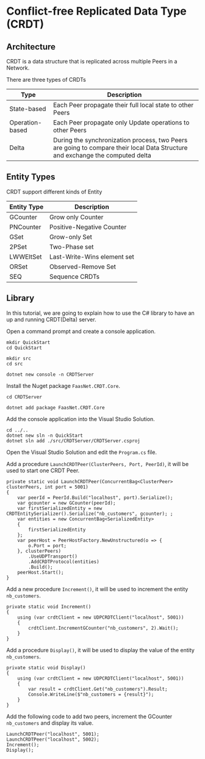 # Conflict-free Replicated Data Type (CRDT)

## Architecture

CRDT is a data structure that is replicated across multiple Peers in a Network.

There are three types of CRDTs

| Type              | Description                                                                                                                   |
| ----------------- | ----------------------------------------------------------------------------------------------------------------------------- |
| State-based       | Each Peer propagate their full local state to other Peers                                                                     |
| Operation-based   | Each Peer propagate only Update operations to other Peers                                                                     |
| Delta             | During the synchronization process, two Peers are going to compare their local Data Structure and exchange the computed delta |

## Entity Types

CRDT support different kinds of Entity 

| Entity Type | Description                  |
| ----------- | ---------------------------- |
| GCounter    | Grow only Counter            |
| PNCounter   | Positive-Negative Counter    |
| GSet        | Grow-only Set                |
| 2PSet       | Two-Phase set                |
| LWWEltSet   | Last-Write-Wins element set  |
| ORSet       | Observed-Remove Set          |
| SEQ         | Sequence CRDTs               |

## Library

In this tutorial, we are going to explain how to use the C# library to have an up and running CRDT(Delta) server.

Open a command prompt and create a console application.

```
mkdir QuickStart
cd QuickStart

mkdir src
cd src

dotnet new console -n CRDTServer
```

Install the Nuget package `FaasNet.CRDT.Core`.

```
cd CRDTServer

dotnet add package FaasNet.CRDT.Core
```

Add the console application into the Visual Studio Solution.

```
cd ../..
dotnet new sln -n QuickStart
dotnet sln add ./src/CRDTServer/CRDTServer.csproj
```

Open the Visual Studio Solution and edit the `Program.cs` file.

Add a procedure `LaunchCRDTPeer(ClusterPeers, Port, PeerId)`, it will be used to start one CRDT Peer.

```
private static void LaunchCRDTPeer(ConcurrentBag<ClusterPeer> clusterPeers, int port = 5001)
{
    var peerId = PeerId.Build("localhost", port).Serialize();
    var gcounter = new GCounter(peerId);
    var firstSerializedEntity = new CRDTEntitySerializer().Serialize("nb_customers", gcounter); ;
    var entities = new ConcurrentBag<SerializedEntity>
    {
        firstSerializedEntity
    };
    var peerHost = PeerHostFactory.NewUnstructured(o => {
        o.Port = port;
    }, clusterPeers)
        .UseUDPTransport()
        .AddCRDTProtocol(entities)
        .Build();
    peerHost.Start();
}
```

Add a new procedure `Increment()`, it will be used to increment the entity `nb_customers`.

```
private static void Increment()
{
	using (var crdtClient = new UDPCRDTClient("localhost", 5001))
	{
		crdtClient.IncrementGCounter("nb_customers", 2).Wait();
	}
}
```

Add a procedure `Display()`, it will be used to display the value of the entity `nb_customers`.

```
private static void Display()
{
	using (var crdtClient = new UDPCRDTClient("localhost", 5001))
	{
		var result = crdtClient.Get("nb_customers").Result;
		Console.WriteLine($"nb_customers = {result}");
	}
}
```

Add the following code to add two peers, increment the GCounter `nb_customers` and display its value.

```
LaunchCRDTPeer("localhost", 5001);
LaunchCRDTPeer("localhost", 5002);
Increment();
Display();
```